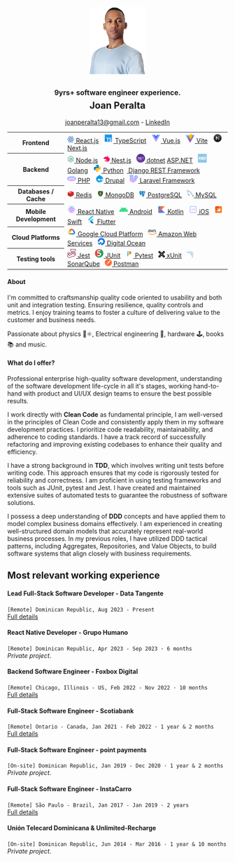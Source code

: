 <p align="center">
<img src="./images/profile.png" width="128px" style="padding: 0; margin: 0;"/><br />
<h2 align="center">
<div style="font-size: 1rem;margin-bottom: 0.4rem;" >9yrs+ software engineer experience.</div>
Joan Peralta<br/>
</h2>
<p align="center"><a href="mailto://joanperalta13@gmail.com">joanperalta13@gmail.com</a> - <a href="https://www.linkedin.com/in/joan-peralta/">LinkedIn</a></p>
</p>

<table align="center">
  <tbody>
    <tr>
      <th>Frontend</th>
      <td>
        <a href="https://react.dev/"><img src="./images/react.svg" width="16px"/> React.js</a>&nbsp;&nbsp;
        <a href="https://www.typescriptlang.org/"><img src="./images/typescript.svg" width="22px"/> TypeScript</a>&nbsp;&nbsp;
        <a href="https://vuejs.org/"><img src="./images/vue.svg" width="22px"/> Vue.js</a>&nbsp;&nbsp;
        <a href="https://vitejs.dev/"><img src="./images/vite.svg" width="22px"/> Vite<a>&nbsp;&nbsp;
        <a href="https://nextjs.org/"><img src="./images/nextjs.svg" width="22px"/> Next.js</a>
      </td>
    </tr>
    <tr>
      <th>Backend</th>
      <td>
        <a href="https://nodejs.org"/><img src="./images/nodejs.svg" width="16px"/> Node.js</a>&nbsp;&nbsp;
        <a href="https://nodejs.org"/><img src="./images/nestjs.svg" width="16px"/> Nest.js</a>&nbsp;&nbsp;
        <a href="https://dotnet.microsoft.com/"><img src="./images/dotnet.svg" width="20px"/> dotnet</a>  <a href="https://dotnet.microsoft.com/en-us/apps/aspnet">ASP.NET</a>&nbsp;&nbsp;
        <a href="https://go.dev/"><img src="./images/golang.svg" width="20px"/> Golang</a>&nbsp;&nbsp;
        <a href="https://www.python.org/"><img src="./images/python.svg" width="20px"/> Python</a>&nbsp;&nbsp;<a href="https://www.django-rest-framework.org"> Django REST Framework</a><br/>
        <a href="https//php.net"><img src="./images/php.svg" width="20px"/> PHP</a>&nbsp;&nbsp;
        <a href="https//php.net"><img src="./images/drupal.svg" width="20px"/> Drupal</a>&nbsp;&nbsp;
        <a href="https//php.net"><img src="./images/laravel.png" width="20px"/> Laravel Framework</a>
      </td>
    </tr>
    <tr>
      <th>Databases / Cache</th>
      <td>
        <a href="https://redis.io/"/><img src="./images/redis.svg" width="16px"/> Redis</a>&nbsp;&nbsp;
        <a href="https://www.postgresql.org/"/><img src="./images/mongodb.svg" width="16px"/> MongoDB</a>&nbsp;&nbsp;
        <a href="https://www.postgresql.org/"/><img src="./images/postgres.svg" width="16px"/> PostgreSQL</a>&nbsp;&nbsp;
        <a href="https://www.mysql.com/"/><img src="./images/mysql.svg" width="16px"/> MySQL</a>
      </td>
    </tr>
    <tr>
      <th>Mobile Development</th>
      <td>
        <a href="https://reactnative.dev/"><img src="./images/react-native.svg" width="20px"/> React Native</a>&nbsp;&nbsp;
        <a href="https://developer.android.com/"><img src="./images/android.svg" width="20px"/> Android</a>&nbsp;&nbsp;
        <a href="https://developer.apple.com/ios/"><img src="./images/kotlin.svg" width="20px"/> Kotlin</a>&nbsp;&nbsp;
        <a href="https://developer.apple.com/ios/"><img src="./images/ios.svg" width="20px"/> iOS</a>&nbsp;&nbsp;
        <a href="https://developer.apple.com/ios/"><img src="./images/swift.svg" width="20px"/> Swift</a>&nbsp;&nbsp;
        <a href="https://flutter.dev/"><img src="./images/flutter.svg" width="20px"/> Flutter</a>
      </td>
    </tr>
    <tr>
      <th>Cloud Platforms</th>
      <td>
        <a href="https://developer.android.com/](https://cloud.google.com/"><img src="./images/gcp.svg" width="20px"/> Google Cloud Platform</a>&nbsp;&nbsp;
        <a href="https://aws.amazon.com/"><img src="./images/aws.svg" width="20px"/> Amazon Web Services</a>&nbsp;&nbsp;
        <a href="https://www.digitalocean.com/"><img src="./images/digitalocean.png" width="18px"/> Digital Ocean</a>
      </td>
    </tr>
    <tr>
      <th>Testing tools</th>
      <td>
        <a href="https://jestjs.io/" rel="nofollow"><img src="./images/jest.svg" width="20px"
            style="max-width: 100%;"> Jest</a>&nbsp;&nbsp;
        <a href="https://junit.org/junit5/" rel="nofollow"><img src="./images/junit.svg"
            width="20px" style="max-width: 100%;"> JUnit</a>&nbsp;&nbsp;
        <a href="https://docs.pytest.org/" rel="nofollow"><img src="./images/pytest.svg"
            width="18px" style="max-width: 100%;"> Pytest</a>&nbsp;&nbsp;
        <a href="https://xunit.net/"><img src="./images/xunit.png" width="16px"
            style="max-width: 100%;"> xUnit</a>&nbsp;&nbsp;
        <a href="https://www.sonarsource.com/products/sonarqube/"><img src="./images/sonarqube.svg" width="16px"
            style="max-width: 100%;"> SonarQube</a>&nbsp;&nbsp;
        <a href="https://www.postman.com/"><img src="./images/postman.svg" width="16px"
            style="max-width: 100%;"> Postman</a>
      </td>
    </tr>
  </tbody>
</table>

#### About

I'm committed to craftsmanship quality code oriented to usability and both unit and integration testing. Ensuring resilience, quality controls and metrics. I enjoy training teams to foster a culture of delivering value to the customer and business needs.

Passionate about physics 🔭⚛, Electrical engineering 🔋, hardware 🕹️, books📚 and music.

#### What do I offer?

Professional enterprise high-quality software development, understanding of the software development life-cycle in all it's stages, working hand-to-hand with product and UI/UX design teams to ensure the best possible results.

I work directly with **Clean Code** as fundamental principle, I am well-versed in the principles of Clean Code and consistently apply them in my software development practices. I prioritize code readability, maintainability, and adherence to coding standards. I have a track record of successfully refactoring and improving existing codebases to enhance their quality and efficiency.

I have a strong background in **TDD**, which involves writing unit tests before writing code. This approach ensures that my code is rigorously tested for reliability and correctness. I am proficient in using testing frameworks and tools such as JUnit, pytest and Jest. I have created and maintained extensive suites of automated tests to guarantee the robustness of software solutions.

I possess a deep understanding of **DDD** concepts and have applied them to model complex business domains effectively. I am experienced in creating well-structured domain models that accurately represent real-world business processes. In my previous roles, I have utilized DDD tactical patterns, including Aggregates, Repositories, and Value Objects, to build software systems that align closely with business requirements.

## Most relevant working experience

#### Lead Full-Stack Software Developer - Data Tangente

`[Remote] Dominican Republic, Aug 2023 - Present`<br/> [Full details](./data-tangente.md)

#### React Native Developer - Grupo Humano

`[Remote] Dominican Republic, Apr 2023 - Sep 2023 · 6 months`<br/> _Private project_.

#### Backend Software Engineer - Foxbox Digital

`[Remote] Chicago, Illinois - US, Feb 2022 - Nov 2022 · 10 months`<br/>[Full details](./foxbox-digital.md)

#### Full-Stack Software Engineer - Scotiabank

`[Remote] Ontario - Canada, Jan 2021 - Feb 2022 · 1 year & 2 months`<br/>[Full details](./scotiabank.md)

#### Full-Stack Software Engineer - point payments

`[On-site] Dominican Republic, Jan 2019 - Dec 2020 · 1 year & 2 months`<br/> _Private project_.

#### Full-Stack Software Engineer - InstaCarro

`[Remote] São Paulo - Brazil, Jan 2017 - Jan 2019 · 2 years`<br/>[Full details](./instacarro.md)

#### Unión Telecard Dominicana & Unlimited-Recharge

`[On-site] Dominican Republic, Jun 2014 - Mar 2016 · 1 year & 10 months`<br /> _Private project_.
